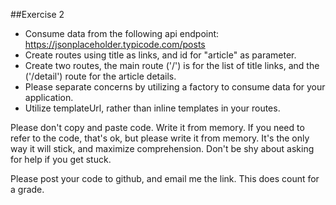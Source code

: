 ##Exercise 2

- Consume data from the following api endpoint: https://jsonplaceholder.typicode.com/posts
- Create routes using title as links, and id for "article" as parameter.
- Create two routes, the main  route ('/') is for the list of title links, and the ('/detail') route for the article details.
- Please separate concerns by utilizing a factory to consume data for your application.
- Utilize templateUrl, rather than inline templates in your routes.

Please don't copy and paste code. Write it from memory. If you need to refer to the code, that's ok, but please write it from memory. It's the only way it will stick, and maximize comprehension. Don't be shy about asking for help if you get stuck.

Please post your code to github, and email me the link. This does count for a grade.
